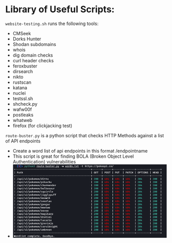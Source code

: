 # Library of Useful Scripts:

`website-testing.sh` runs the following tools:
- CMSeek  
- Dorks Hunter  
- Shodan subdomains  
- whois
- dig domain checks
- curl header checks
- feroxbuster  
- dirsearch  
- nikto  
- rustscan  
- katana  
- nuclei  
- testssl.sh  
- shcheck.py  
- wafw00f  
- postleaks  
- whatweb  
- firefox (for clickjacking test)

`route-buster.py` is a python script that checks HTTP Methods against a list of API endpoints
- Create a word list of api endpoints in this format /endpointname
- This script is great for finding BOLA (Broken Object Level Authentication) vulnerabilities
- ![Route Buster](route-buster.png)

